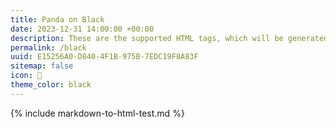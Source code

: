 ```yaml
---
title: Panda on Black
date: 2023-12-31 14:00:00 +00:00
description: These are the supported HTML tags, which will be generated from Markdown.
permalink: /black
uuid: E15256A0-D840-4F1B-975B-7EDC19F8A83F
sitemap: false
icon: 🐼
theme_color: black
---
```

{% include markdown-to-html-test.md %}